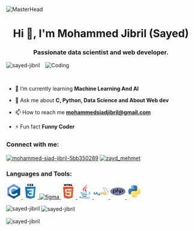 ![MasterHead](https://www.google.com/url?sa=i&url=https%3A%2F%2Fwww.ukm.my%2Fsiswazahfst%2Fdata-science-and-analytics%2F&psig=AOvVaw2sQnHCzIr5K7xOl0z7b0pd&ust=1724523691985000&source=images&cd=vfe&opi=89978449&ved=0CBQQjRxqFwoTCLitrq3ei4gDFQAAAAAdAAAAABAE)
<h1 align="center">Hi 👋, I'm Mohammed Jibril (Sayed)</h1>
<h3 align="center">Passionate data scientist and web developer.</h3>
<img align="right" alt="Coding" width="400" src="https://user-images.githubusercontent.com/74038190/219923823-bf1ce878-c6b8-4faa-be07-93e6b1006521.gif">

<p align="left"> <img src="https://komarev.com/ghpvc/?username=sayed-jibril&label=Profile%20views&color=0e75b6&style=flat" alt="sayed-jibril" /> </p>

<p align="left"> <a href="https://twitter.com/" target="blank"><img src="https://img.shields.io/twitter/follow/?logo=twitter&style=for-the-badge" alt="" /></a> </p>

- 🌱 I’m currently learning **Machine Learning And AI**

- 💬 Ask me about **C, Python, Data Science and About Web dev**

- 📫 How to reach me **mohammedsiadjibril@gmail.com**

- ⚡ Fun fact **Funny Coder**

<h3 align="left">Connect with me:</h3>
<p align="left">
<a href="https://linkedin.com/in/mohammed-siad-jibril-5bb350289" target="blank"><img align="center" src="https://raw.githubusercontent.com/rahuldkjain/github-profile-readme-generator/master/src/images/icons/Social/linked-in-alt.svg" alt="mohammed-siad-jibril-5bb350289" height="30" width="40" /></a>
<a href="https://instagram.com/zayd_mehmet" target="blank"><img align="center" src="https://raw.githubusercontent.com/rahuldkjain/github-profile-readme-generator/master/src/images/icons/Social/instagram.svg" alt="zayd_mehmet" height="30" width="40" /></a>
</p>

<h3 align="left">Languages and Tools:</h3>
<p align="left"> <a href="https://www.cprogramming.com/" target="_blank" rel="noreferrer"> <img src="https://raw.githubusercontent.com/devicons/devicon/master/icons/c/c-original.svg" alt="c" width="40" height="40"/> </a> <a href="https://www.w3schools.com/css/" target="_blank" rel="noreferrer"> <img src="https://raw.githubusercontent.com/devicons/devicon/master/icons/css3/css3-original-wordmark.svg" alt="css3" width="40" height="40"/> </a> <a href="https://www.figma.com/" target="_blank" rel="noreferrer"> <img src="https://www.vectorlogo.zone/logos/figma/figma-icon.svg" alt="figma" width="40" height="40"/> </a> <a href="https://www.w3.org/html/" target="_blank" rel="noreferrer"> <img src="https://raw.githubusercontent.com/devicons/devicon/master/icons/html5/html5-original-wordmark.svg" alt="html5" width="40" height="40"/> </a> <a href="https://www.java.com" target="_blank" rel="noreferrer"> <img src="https://raw.githubusercontent.com/devicons/devicon/master/icons/java/java-original.svg" alt="java" width="40" height="40"/> </a> <a href="https://www.mysql.com/" target="_blank" rel="noreferrer"> <img src="https://raw.githubusercontent.com/devicons/devicon/master/icons/mysql/mysql-original-wordmark.svg" alt="mysql" width="40" height="40"/> </a> <a href="https://www.php.net" target="_blank" rel="noreferrer"> <img src="https://raw.githubusercontent.com/devicons/devicon/master/icons/php/php-original.svg" alt="php" width="40" height="40"/> </a> <a href="https://www.python.org" target="_blank" rel="noreferrer"> <img src="https://raw.githubusercontent.com/devicons/devicon/master/icons/python/python-original.svg" alt="python" width="40" height="40"/> </a> </p>

<p><img align="left" src="https://github-readme-stats.vercel.app/api/top-langs?username=sayed-jibril&show_icons=true&locale=en&layout=compact" alt="sayed-jibril" /></p>

<p>&nbsp;<img align="center" src="https://github-readme-stats.vercel.app/api?username=sayed-jibril&show_icons=true&locale=en" alt="sayed-jibril" /></p>

<p><img align="center" src="https://github-readme-streak-stats.herokuapp.com/?user=sayed-jibril&" alt="sayed-jibril" /></p>
